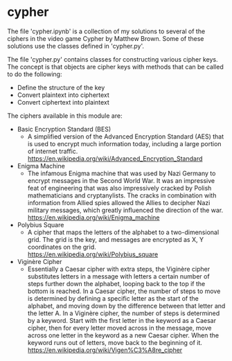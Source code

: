 # cypher
The file 'cypher.ipynb' is a collection of my solutions to several of the
ciphers in the video game Cypher by Matthew Brown. Some of these solutions use
the classes defined in 'cypher.py'.

The file 'cypher.py' contains classes for constructing various cipher keys. The
concept is that objects are cipher keys with methods that can be called to do
the following:

- Define the structure of the key
- Convert plaintext into ciphertext
- Convert ciphertext into plaintext

The ciphers available in this module are:

- Basic Encryption Standard (BES)
    - A simplified version of the Advanced Encryption Standard (AES)
    that is used to encrypt much information today, including a large portion
    of internet traffic. <https://en.wikipedia.org/wiki/Advanced_Encryption_Standard>
- Enigma Machine
    - The infamous Enigma machine that was used by Nazi Germany to encrypt
    messages in the Second World War. It was an impressive feat of engineering
    that was also impressively cracked by Polish mathematicians and
    cryptanylists. The cracks in combination with information from Allied spies
    allowed the Allies to decipher Nazi military messages, which greatly
    influenced the direction of the war. <https://en.wikipedia.org/wiki/Enigma_machine>
- Polybius Square
    - A cipher that maps the letters of the alphabet to a two-dimensional grid.
    The grid is the key, and messages are encrypted as X, Y coordinates on the
    grid. <https://en.wikipedia.org/wiki/Polybius_square>
- Viginère Cipher
    - Essentially a Caesar cipher with extra steps, the Viginère cipher
    substitutes letters in a message with letters a certain number of steps
    further down the alphabet, looping back to the top if the bottom is
    reached. In a Caesar cipher, the number of steps to move is determined by
    defining a specific letter as the start of the alphabet, and moving down by
    the difference between that letter and the letter A. In a Viginère cipher,
    the number of steps is determined by a keyword. Start with the first letter
    in the keyword as a Caesar cipher, then for every letter moved
    across in the message, move across one letter in the keyword as a new
    Caesar cipher. When the keyword runs out of letters, move back to the
    beginning of it. <https://en.wikipedia.org/wiki/Vigen%C3%A8re_cipher>
